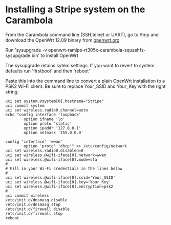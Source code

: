 Installing a Stripe system on the Carambola
=================

From the Carambola command line (SSH,telnet or UART), go to /tmp and download the OpenWrt 12.09 binary from [openwrt.org](http://downloads.openwrt.org/attitude_adjustment/12.09-beta/ramips/rt305x/openwrt-ramips-rt305x-carambola-squashfs-sysupgrade.bin)

Run 'sysupgrade -v openwrt-ramips-rt305x-carambola-squashfs-sysupgrade.bin' to install OpenWrt

The sysupgrade retains sytem settings. If you want to revert to system defaults run 'firstboot' and then 'reboot'

Paste this into the command line to convert a plain OpenWrt installation to a PSK2 Wi-Fi client. Be sure to replace Your_SSID and Your_Key with the right string.

	uci set system.@system[0].hostname="Stripe"
	uci commit system
	uci set wireless.radio0.channel=auto
	echo "config interface 'loopback'
	        option ifname 'lo'
	        option proto 'static'
	        option ipaddr '127.0.0.1'
	        option netmask '255.0.0.0'

	config 'interface' 'wwan'
	        option 'proto' 'dhcp'" >> /etc/config/network
	uci set wireless.radio0.disabled=0
	uci set wireless.@wifi-iface[0].network=wwan
	uci set wireless.@wifi-iface[0].mode=sta
	#
	# Fill in your Wi-Fi credentials in the lines below
	#
	uci set wireless.@wifi-iface[0].ssid='Your_SSID'
	uci set wireless.@wifi-iface[0].key='Your_Key'
	uci set wireless.@wifi-iface[0].encryption=psk2
	#
	uci commit wireless
	/etc/init.d/dnsmasq disable
	/etc/init.d/dnsmasq stop
	/etc/init.d/firewall disable
	/etc/init.d/firewall stop
	reboot
